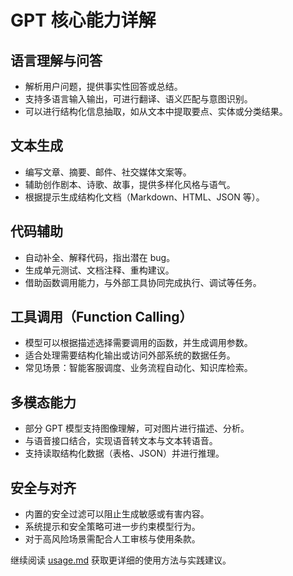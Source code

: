 # GPT 核心能力详解

## 语言理解与问答

- 解析用户问题，提供事实性回答或总结。
- 支持多语言输入输出，可进行翻译、语义匹配与意图识别。
- 可以进行结构化信息抽取，如从文本中提取要点、实体或分类结果。

## 文本生成

- 编写文章、摘要、邮件、社交媒体文案等。
- 辅助创作剧本、诗歌、故事，提供多样化风格与语气。
- 根据提示生成结构化文档（Markdown、HTML、JSON 等）。

## 代码辅助

- 自动补全、解释代码，指出潜在 bug。
- 生成单元测试、文档注释、重构建议。
- 借助函数调用能力，与外部工具协同完成执行、调试等任务。

## 工具调用（Function Calling）

- 模型可以根据描述选择需要调用的函数，并生成调用参数。
- 适合处理需要结构化输出或访问外部系统的数据任务。
- 常见场景：智能客服调度、业务流程自动化、知识库检索。

## 多模态能力

- 部分 GPT 模型支持图像理解，可对图片进行描述、分析。
- 与语音接口结合，实现语音转文本与文本转语音。
- 支持读取结构化数据（表格、JSON）并进行推理。

## 安全与对齐

- 内置的安全过滤可以阻止生成敏感或有害内容。
- 系统提示和安全策略可进一步约束模型行为。
- 对于高风险场景需配合人工审核与使用条款。

继续阅读 [usage.md](usage.md) 获取更详细的使用方法与实践建议。
